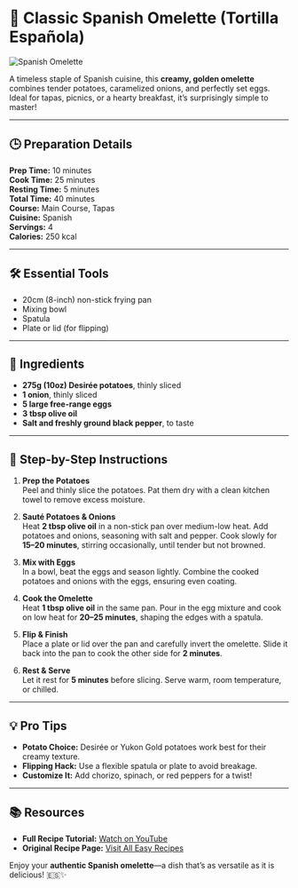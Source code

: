 # 🍳 Classic Spanish Omelette (Tortilla Española)  
![Spanish Omelette](https://all-easyrecipes.com/wp-content/uploads/2025/03/Spanish-Omelette-Recipe-750x420.jpg)  

A timeless staple of Spanish cuisine, this **creamy, golden omelette** combines tender potatoes, caramelized onions, and perfectly set eggs. Ideal for tapas, picnics, or a hearty breakfast, it’s surprisingly simple to master!  

---

## 🕒 Preparation Details  
**Prep Time:** 10 minutes  
**Cook Time:** 25 minutes  
**Resting Time:** 5 minutes  
**Total Time:** 40 minutes  
**Course:** Main Course, Tapas  
**Cuisine:** Spanish  
**Servings:** 4  
**Calories:** 250 kcal  

---

## 🛠️ Essential Tools  
- 20cm (8-inch) non-stick frying pan  
- Mixing bowl  
- Spatula  
- Plate or lid (for flipping)  

---

## 🥘 Ingredients  
- **275g (10oz) Desirée potatoes**, thinly sliced  
- **1 onion**, thinly sliced  
- **5 large free-range eggs**  
- **3 tbsp olive oil**  
- **Salt and freshly ground black pepper**, to taste  

---

## 📝 Step-by-Step Instructions  

1. **Prep the Potatoes**  
   Peel and thinly slice the potatoes. Pat them dry with a clean kitchen towel to remove excess moisture.  

2. **Sauté Potatoes & Onions**  
   Heat **2 tbsp olive oil** in a non-stick pan over medium-low heat. Add potatoes and onions, seasoning with salt and pepper. Cook slowly for **15–20 minutes**, stirring occasionally, until tender but not browned.  

3. **Mix with Eggs**  
   In a bowl, beat the eggs and season lightly. Combine the cooked potatoes and onions with the eggs, ensuring even coating.  

4. **Cook the Omelette**  
   Heat **1 tbsp olive oil** in the same pan. Pour in the egg mixture and cook on low heat for **20–25 minutes**, shaping the edges with a spatula.  

5. **Flip & Finish**  
   Place a plate or lid over the pan and carefully invert the omelette. Slide it back into the pan to cook the other side for **2 minutes**.  

6. **Rest & Serve**  
   Let it rest for **5 minutes** before slicing. Serve warm, room temperature, or chilled.  

---

## 💡 Pro Tips  
- **Potato Choice:** Desirée or Yukon Gold potatoes work best for their creamy texture.  
- **Flipping Hack:** Use a flexible spatula or plate to avoid breakage.  
- **Customize It:** Add chorizo, spinach, or red peppers for a twist!  

---

## 📚 Resources  
- **Full Recipe Tutorial:** [Watch on YouTube](https://www.youtube.com/watch?v=91xK6IDd28g&ab_channel=Easyrecipes)  
- **Original Recipe Page:** [Visit All Easy Recipes](https://all-easyrecipes.com/spanish-omelette-recipe/)  

Enjoy your **authentic Spanish omelette**—a dish that’s as versatile as it is delicious! 🇪🇸✨  
